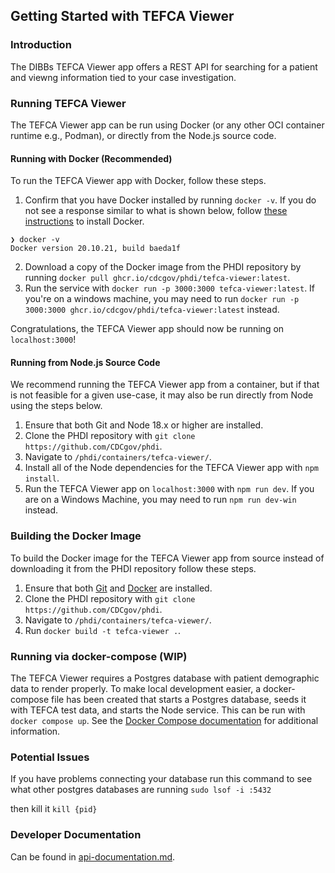 ## Getting Started with TEFCA Viewer

### Introduction

The DIBBs TEFCA Viewer app offers a REST API for searching for a patient and viewng information tied to your case investigation.

### Running TEFCA Viewer

The TEFCA Viewer app can be run using Docker (or any other OCI container runtime e.g., Podman), or directly from the Node.js source code.

#### Running with Docker (Recommended)

To run the TEFCA Viewer app with Docker, follow these steps.

1. Confirm that you have Docker installed by running `docker -v`. If you do not see a response similar to what is shown below, follow [these instructions](https://docs.docker.com/get-docker/) to install Docker.

```
❯ docker -v
Docker version 20.10.21, build baeda1f
```

2. Download a copy of the Docker image from the PHDI repository by running `docker pull ghcr.io/cdcgov/phdi/tefca-viewer:latest`.
3. Run the service with `docker run -p 3000:3000 tefca-viewer:latest`. If you're on a windows machine, you may need to run `docker run -p 3000:3000 ghcr.io/cdcgov/phdi/tefca-viewer:latest` instead.

Congratulations, the TEFCA Viewer app should now be running on `localhost:3000`!

#### Running from Node.js Source Code

We recommend running the TEFCA Viewer app from a container, but if that is not feasible for a given use-case, it may also be run directly from Node using the steps below.

1. Ensure that both Git and Node 18.x or higher are installed.
2. Clone the PHDI repository with `git clone https://github.com/CDCgov/phdi`.
3. Navigate to `/phdi/containers/tefca-viewer/`.
4. Install all of the Node dependencies for the TEFCA Viewer app with `npm install`.
5. Run the TEFCA Viewer app on `localhost:3000` with `npm run dev`. If you are on a Windows Machine, you may need to run `npm run dev-win` instead.

### Building the Docker Image

To build the Docker image for the TEFCA Viewer app from source instead of downloading it from the PHDI repository follow these steps.

1. Ensure that both [Git](https://git-scm.com/book/en/v2/Getting-Started-Installing-Git) and [Docker](https://docs.docker.com/get-docker/) are installed.
2. Clone the PHDI repository with `git clone https://github.com/CDCgov/phdi`.
3. Navigate to `/phdi/containers/tefca-viewer/`.
4. Run `docker build -t tefca-viewer .`.

### Running via docker-compose (WIP)

The TEFCA Viewer requires a Postgres database with patient demographic data to render properly. To make local development easier, a docker-compose file has been created that starts a Postgres database, seeds it with TEFCA test data, and starts the Node service. This can be run with `docker compose up`. See the [Docker Compose documentation](https://docs.docker.com/engine/reference/commandline/compose_up/) for additional information.

### Potential Issues

If you have problems connecting your database run this command to see what other postgres databases are running
`sudo lsof -i :5432`

then kill it
`kill {pid}`

### Developer Documentation

Can be found in [api-documentation.md](api-documentation.md).
